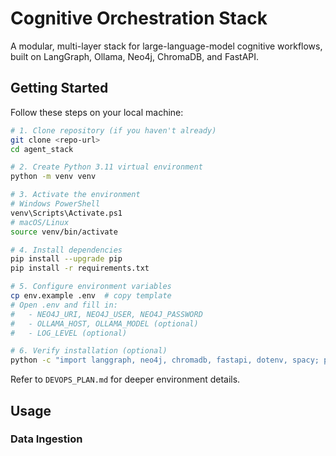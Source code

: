 # Cognitive Orchestration Stack

A modular, multi-layer stack for large-language-model cognitive workflows, built on LangGraph, Ollama, Neo4j, ChromaDB, and FastAPI.

## Getting Started

Follow these steps on your local machine:

```bash
# 1. Clone repository (if you haven't already)
git clone <repo-url>
cd agent_stack

# 2. Create Python 3.11 virtual environment
python -m venv venv

# 3. Activate the environment
# Windows PowerShell
venv\Scripts\Activate.ps1
# macOS/Linux
source venv/bin/activate

# 4. Install dependencies
pip install --upgrade pip
pip install -r requirements.txt

# 5. Configure environment variables
cp env.example .env  # copy template
# Open .env and fill in:
#   - NEO4J_URI, NEO4J_USER, NEO4J_PASSWORD
#   - OLLAMA_HOST, OLLAMA_MODEL (optional)
#   - LOG_LEVEL (optional)

# 6. Verify installation (optional)
python -c "import langgraph, neo4j, chromadb, fastapi, dotenv, spacy; print('Environment OK')"
```

Refer to `DEVOPS_PLAN.md` for deeper environment details.

## Usage

### Data Ingestion
